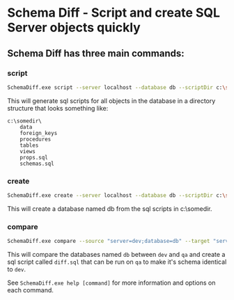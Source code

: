 # Schema Diff - Script and create SQL Server objects quickly

## Schema Diff has three main commands:

### script
```bash
SchemaDiff.exe script --server localhost --database db --scriptDir c:\somedir
```

This will generate sql scripts for all objects in the database in a
directory structure that looks something like:
```
c:\somedir\
	data
	foreign_keys
	procedures
	tables
	views
	props.sql
	schemas.sql
```

### create
```bash
SchemaDiff.exe create --server localhost --database db --scriptDir c:\somedir
```

This will create a database named db from the sql scripts in c:\somedir.


### compare
```bash
SchemaDiff.exe compare --source "server=dev;database=db" --target "server=qa;database=db" --outFile diff.sql
```

This will compare the databases named `db` between `dev` and `qa` and
create a sql script called `diff.sql` that can be run on `qa` to make it's
schema identical to `dev`.


See ```SchemaDiff.exe help [command]``` for more information and options on each command.
